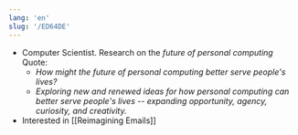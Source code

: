 ```yaml
---
lang: 'en'
slug: '/ED64DE'
---
```


- Computer Scientist. Research on the _future of personal computing_ Quote:
  - _How might the future of personal computing better serve people's lives?_
  - _Exploring new and renewed ideas for how personal computing can better serve people's lives -- expanding opportunity, agency, curiosity, and creativity._
- Interested in [[Reimagining Emails]]

